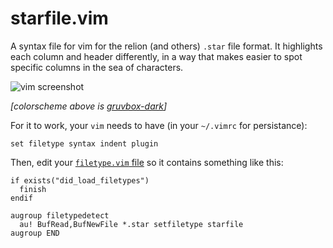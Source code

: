 # starfile.vim

A syntax file for vim for the relion (and others) `.star` file format. It highlights each column and header differently, in a way that makes easier to spot specific columns in the sea of characters.

![vim screenshot](https://github.com/brisvag/starfile.vim/assets/23482191/a6a4cffe-60f4-40a3-b907-273f47d97c28)

_[colorscheme above is [gruvbox-dark](https://github.com/gruvbox-community/gruvbox)]_

For it to work, your `vim` needs to have (in your `~/.vimrc` for persistance):

```vim
set filetype syntax indent plugin
```

Then, edit your [`filetype.vim` file](https://vim.fandom.com/wiki/Filetype.vim#File_locations) so it contains something like this:

```vim
if exists("did_load_filetypes")
  finish
endif

augroup filetypedetect
  au! BufRead,BufNewFile *.star setfiletype starfile
augroup END
```
